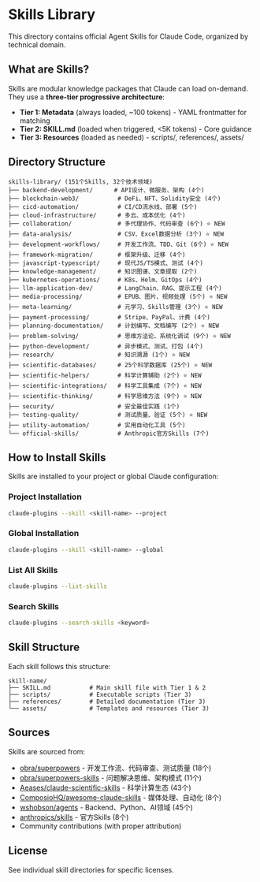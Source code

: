 # Skills Library

This directory contains official Agent Skills for Claude Code, organized by technical domain.

## What are Skills?

Skills are modular knowledge packages that Claude can load on-demand. They use a **three-tier progressive architecture**:

- **Tier 1: Metadata** (always loaded, ~100 tokens) - YAML frontmatter for matching
- **Tier 2: SKILL.md** (loaded when triggered, <5K tokens) - Core guidance
- **Tier 3: Resources** (loaded as needed) - scripts/, references/, assets/

## Directory Structure

```
skills-library/ (151个Skills, 32个技术领域)
├── backend-development/      # API设计、微服务、架构 (4个)
├── blockchain-web3/           # DeFi、NFT、Solidity安全 (4个)
├── cicd-automation/           # CI/CD流水线、部署 (5个)
├── cloud-infrastructure/      # 多云、成本优化 (4个)
├── collaboration/             # 多代理协作、代码审查 (6个) ⭐ NEW
├── data-analysis/             # CSV、Excel数据分析 (3个) ⭐ NEW
├── development-workflows/     # 开发工作流、TDD、Git (6个) ⭐ NEW
├── framework-migration/       # 框架升级、迁移 (4个)
├── javascript-typescript/     # 现代JS/TS模式、测试 (4个)
├── knowledge-management/      # 知识图谱、文章提取 (2个)
├── kubernetes-operations/     # K8s、Helm、GitOps (4个)
├── llm-application-dev/       # LangChain、RAG、提示工程 (4个)
├── media-processing/          # EPUB、图片、视频处理 (5个) ⭐ NEW
├── meta-learning/             # 元学习、Skills管理 (3个) ⭐ NEW
├── payment-processing/        # Stripe、PayPal、计费 (4个)
├── planning-documentation/    # 计划编写、文档编写 (2个) ⭐ NEW
├── problem-solving/           # 思维方法论、系统化调试 (9个) ⭐ NEW
├── python-development/        # 异步模式、测试、打包 (4个)
├── research/                  # 知识溯源 (1个) ⭐ NEW
├── scientific-databases/      # 25个科学数据库 (25个) ⭐ NEW
├── scientific-helpers/        # 科学计算辅助 (2个) ⭐ NEW
├── scientific-integrations/   # 科学工具集成 (7个) ⭐ NEW
├── scientific-thinking/       # 科学思维方法 (9个) ⭐ NEW
├── security/                  # 安全最佳实践 (1个)
├── testing-quality/           # 测试质量、验证 (5个) ⭐ NEW
├── utility-automation/        # 实用自动化工具 (5个)
└── official-skills/           # Anthropic官方Skills (7个)
```

## How to Install Skills

Skills are installed to your project or global Claude configuration:

### Project Installation
```bash
claude-plugins --skill <skill-name> --project
```

### Global Installation
```bash
claude-plugins --skill <skill-name> --global
```

### List All Skills
```bash
claude-plugins --list-skills
```

### Search Skills
```bash
claude-plugins --search-skills <keyword>
```

## Skill Structure

Each skill follows this structure:

```
skill-name/
├── SKILL.md           # Main skill file with Tier 1 & 2
├── scripts/           # Executable scripts (Tier 3)
├── references/        # Detailed documentation (Tier 3)
└── assets/            # Templates and resources (Tier 3)
```

## Sources

Skills are sourced from:
- [obra/superpowers](https://github.com/obra/superpowers) - 开发工作流、代码审查、测试质量 (18个)
- [obra/superpowers-skills](https://github.com/obra/superpowers-skills) - 问题解决思维、架构模式 (11个)
- [Aeases/claude-scientific-skills](https://github.com/Aeases/claude-scientific-skills) - 科学计算生态 (43个)
- [ComposioHQ/awesome-claude-skills](https://github.com/ComposioHQ/awesome-claude-skills) - 媒体处理、自动化 (8个)
- [wshobson/agents](https://github.com/wshobson/agents) - Backend、Python、AI领域 (45个)
- [anthropics/skills](https://github.com/anthropics/skills) - 官方Skills (8个)
- Community contributions (with proper attribution)

## License

See individual skill directories for specific licenses.
